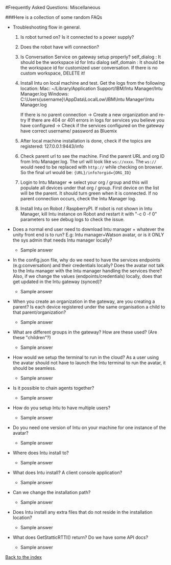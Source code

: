 #Frequently Asked Questions: Miscellaneous

###Here is a collection of some random FAQs

* Troubleshooting flow in general.
   1. Is robot turned on? Is it connected to a power supply?
   2. Does the robot have wifi connection?
   3. Is Conversation Service on gateway setup properly?
      self_dialog : It should be the workspace id for Intu dialog
      self_domain : It should be the workspace id for customized user conversation. If there is no custom workspace, DELETE it!
   4. Install Intu on local machine and test. Get the logs from the following location:
      Mac: ~/Library/Application Support/IBM/Intu Manager/Intu Manager.log
      Windows: C:\Users\{username}\AppData\LocalLow\IBM\Intu Manager\Intu Manager.log

      If there is no parent connection -> Create a new organization and re-try
      If there are 404 or 401 errors in logs for services you believe you have configured -> Check if the services configured on the gateway have correct username/ password as Bluemix
   5. After local machine installation is done, check if the topics are registered: 127.0.0.1:9443/info
   6. Check parent url to see the machine. Find the parent URL and org ID from Intu Manager.log. The url will look like `ws://xxxx`. The `ws://` would need to be replaced with `http://` while checking on browser. So the final url would be: `{URL}/info?orgid={ORG_ID}`
   7. Login to Intu Manager => select your org / group and this will populate all devices under that org / group. First device on the list will be the parent. It should turn green when it is connected. If no parent connection occurs, check the Intu Manager log. 
   8. Install Intu on Robot / RaspberryPI. If robot is not shown in Intu Manager, kill Intu instance on Robot and restart it with "-c 0 -f 0" parameters to see debug logs to check the issue.
   
* Does a normal end user need to download Intu manager + whatever the unity front end is to run? E.g: Intu manager+Watson avatar, or is it ONLY the sys admin that needs Intu manager locally?
  * Sample answer

* In the config.json file, why do we need to have the services endpoints (e.g:conversation) and their credentials locally? Does the avatar not talk to the Intu manager with the Intu manager handling the services there? Also, if we change the values (endpoints/credentials) locally, does that get updated in the Intu gateway (synced)?
  * Sample answer

* When you create an organization in the gateway, are you creating a parent? Is each device registered under the same organisation a child to that parent/organization?
  * Sample answer

* What are different groups in the gateway? How are these used? (Are these "children"?)
  * Sample answer

* How would we setup the terminal to run in the cloud? As a user using the avatar should not have to launch the Intu terminal to run the avatar, it should be seamless.
  * Sample answer

* Is it possible to chain agents together?
  * Sample answer

* How do you setup Intu to have multiple users?
  * Sample answer

* Do you need one version of Intu on your machine for one instance of the avatar?
  * Sample answer

* Where does Intu install to?
  * Sample answer

* What does Intu install? A client console application?
  * Sample answer

* Can we change the installation path?
  * Sample answer

* Does Intu install any extra files that do not reside in the installation location?
  * Sample answer

* What does GetStatticRTTI() return? Do we have some API docs?
  * Sample answer

[Back to the index](../../README.md)
